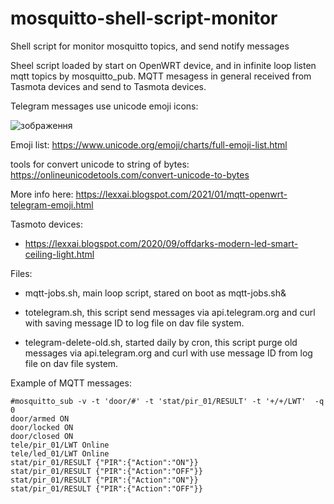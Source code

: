 # mosquitto-shell-script-monitor
Shell script for monitor mosquitto topics, and send notify messages

Sheel script loaded by start on OpenWRT device, and in infinite loop listen mqtt topics by mosquitto_pub. 
MQTT mesagess in general received from Tasmota devices and send to Tasmota devices.

Telegram messages use unicode emoji icons:

![зображення](https://user-images.githubusercontent.com/3278842/127754810-28c87610-4d7a-446d-aad5-f4920a3a6329.png)

Emoji list: https://www.unicode.org/emoji/charts/full-emoji-list.html 

tools for convert unicode to string of bytes: https://onlineunicodetools.com/convert-unicode-to-bytes


More info here:
https://lexxai.blogspot.com/2021/01/mqtt-openwrt-telegram-emoji.html


Tasmoto devices:
- https://lexxai.blogspot.com/2020/09/offdarks-modern-led-smart-ceiling-light.html


Files: 
- mqtt-jobs.sh, main loop script, stared on boot as mqtt-jobs.sh&
- totelegram.sh,
  this script send messages via api.telegram.org and curl with saving message ID to log file on dav file system.

- telegram-delete-old.sh, started daily by cron,
  this script purge old messages via api.telegram.org and curl with use message ID from log file on dav file system.
  
Example of MQTT messages:
```
#mosquitto_sub -v -t 'door/#' -t 'stat/pir_01/RESULT' -t '+/+/LWT'  -q 0
door/armed ON
door/locked ON
door/closed ON
tele/pir_01/LWT Online
tele/led_01/LWT Online
stat/pir_01/RESULT {"PIR":{"Action":"ON"}}
stat/pir_01/RESULT {"PIR":{"Action":"OFF"}}
stat/pir_01/RESULT {"PIR":{"Action":"ON"}}
stat/pir_01/RESULT {"PIR":{"Action":"OFF"}}
```
